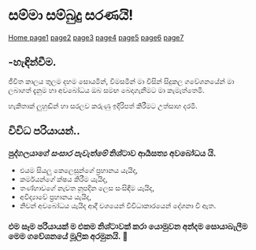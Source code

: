 # සම්මා සම්බුදු සරණයි!

[Home ](/index.md)
[page1](/page1.md)
[page2](/page2.md)
[page3](/page3.md)
[page4](/page4.md)
[page5](/page5.md)
[page6](/page6.md)
[page7](/page7.md) 


## -හැඳින්වීම.
ජීවිත කාලය තුලම දහම සොයමින්, විමසමින් මා විසින් සිදුකල ගවේශනයේන් මා ලබාගත් දැනුම හා අවබෝධය ඔබ සමඟ බෙදාගැනීමට මා කැමැත්තෙමි.

හැකිතාක් ලුහුඬින් හා සරලව කරුණු ඉදිරිපත් කිරීමට උත්සාහ දරමි.

## විවිධ පරියායන්..
### පුද්ගලයාගේ _සංසාර පැවැත්මේ_ නිශ්ටාව **ආර්‍යසත්‍ය අවබෝධය** යි.

- එයම සියලු කෙලෙසුන්ගේ ප්‍රහානය යැයිද,
- කර්මයන්ගේ ක්ෂය කිරීම යැයිද,
- තණ්හාවගේ නැවත නූපදින ලෙස සංසිඳීම යැයිද,
- අවිද්‍යාවේ ප්‍රහානය යැයිද,
- නිවන් අවබෝධය යැයිද ආදී වශයෙන් විවිධාකාරයෙන් දේශනා වී ඇත.

### එම සෑම පරියායක් ම එකම නිශ්ටාවක් කරා යොමුවන අන්දම සොයාබැලීම මෙම ගවේශනයේ මූලික අරමුනයි.  

